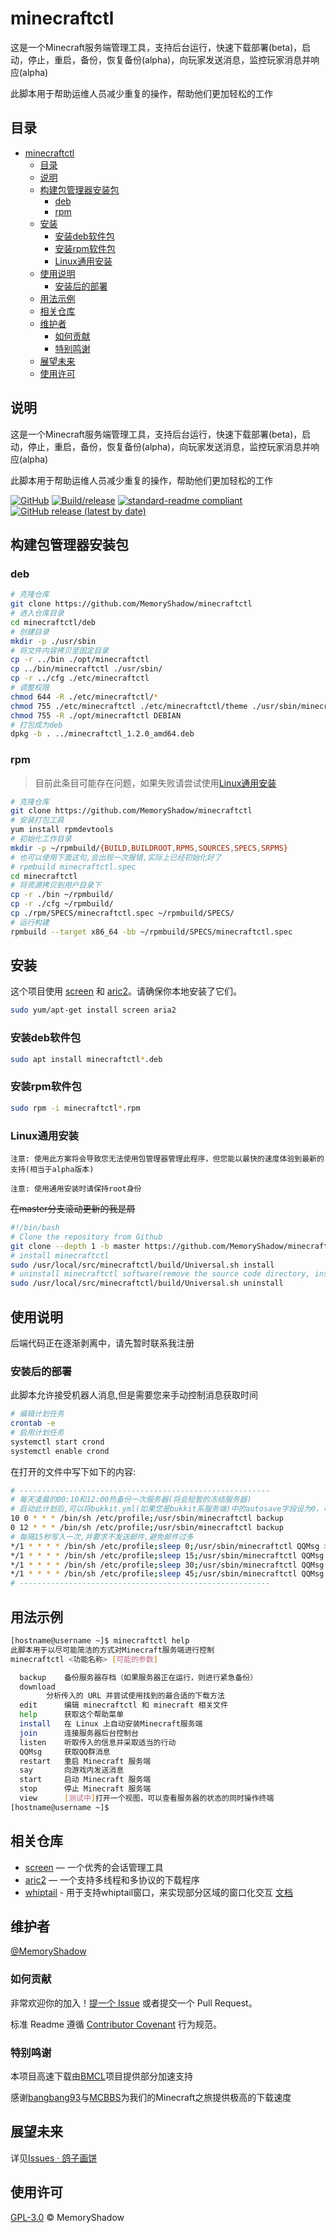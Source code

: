 # minecraftctl

这是一个Minecraft服务端管理工具，支持后台运行，快速下载部署(beta)，启动，停止，重启，备份，恢复备份(alpha)，向玩家发送消息，监控玩家消息并响应(alpha)

此脚本用于帮助运维人员减少重复的操作，帮助他们更加轻松的工作

## 目录

- [minecraftctl](#minecraftctl)
  - [目录](#目录)
  - [说明](#说明)
  - [构建包管理器安装包](#构建包管理器安装包)
    - [deb](#deb)
    - [rpm](#rpm)
  - [安装](#安装)
    - [安装deb软件包](#安装deb软件包)
    - [安装rpm软件包](#安装rpm软件包)
    - [Linux通用安装](#linux通用安装)
  - [使用说明](#使用说明)
    - [安装后的部署](#安装后的部署)
  - [用法示例](#用法示例)
  - [相关仓库](#相关仓库)
  - [维护者](#维护者)
    - [如何贡献](#如何贡献)
    - [特别鸣谢](#特别鸣谢)
  - [展望未来](#展望未来)
  - [使用许可](#使用许可)

## 说明

这是一个Minecraft服务端管理工具，支持后台运行，快速下载部署(beta)，启动，停止，重启，备份，恢复备份(alpha)，向玩家发送消息，监控玩家消息并响应(alpha)

此脚本用于帮助运维人员减少重复的操作，帮助他们更加轻松的工作

[![GitHub](https://img.shields.io/github/license/MemoryShadow/minecraftctl)](LICENSE "查看协议")
[![Build/release](https://github.com/MemoryShadow/minecraftctl/actions/workflows/AutoReleases.yml/badge.svg?branch=master)](https://github.com/MemoryShadow/minecraftctl/actions/workflows/AutoReleases.yml)
[![standard-readme compliant](https://img.shields.io/badge/readme%20style-standard-brightgreen.svg)](https://github.com/RichardLitt/standard-readme)
[![GitHub release (latest by date)](https://img.shields.io/github/downloads/MemoryShadow/minecraftctl/latest/total)](https://github.com/MemoryShadow/minecraftctl/releases/latest)

## 构建包管理器安装包

### deb

```bash
# 克隆仓库
git clone https://github.com/MemoryShadow/minecraftctl
# 进入仓库目录
cd minecraftctl/deb
# 创建目录
mkdir -p ./usr/sbin
# 将文件内容拷贝至固定目录
cp -r ../bin ./opt/minecraftctl
cp ../bin/minecraftctl ./usr/sbin/
cp -r ../cfg ./etc/minecraftctl
# 调整权限
chmod 644 -R ./etc/minecraftctl/*
chmod 755 ./etc/minecraftctl ./etc/minecraftctl/theme ./usr/sbin/minecraftctl
chmod 755 -R ./opt/minecraftctl DEBIAN
# 打包成为deb
dpkg -b . ../minecraftctl_1.2.0_amd64.deb
```

### rpm

> 目前此条目可能存在问题，如果失败请尝试使用[Linux通用安装](#linux通用安装)

```bash
# 克隆仓库
git clone https://github.com/MemoryShadow/minecraftctl
# 安装打包工具
yum install rpmdevtools
# 初始化工作目录
mkdir -p ~/rpmbuild/{BUILD,BUILDROOT,RPMS,SOURCES,SPECS,SRPMS}
# 也可以使用下面这句,会出现一次报错,实际上已经初始化好了
# rpmbuild minecraftctl.spec
cd minecraftctl
# 将资源拷贝到用户目录下
cp -r ./bin ~/rpmbuild/
cp -r ./cfg ~/rpmbuild/
cp ./rpm/SPECS/minecraftctl.spec ~/rpmbuild/SPECS/
# 运行构建
rpmbuild --target x86_64 -bb ~/rpmbuild/SPECS/minecraftctl.spec
```

## 安装

这个项目使用 [screen](https://www.gnu.org/software/screen/ "点击查看") 和 [aric2](https://github.com/aria2/aria2 "点击查看")。请确保你本地安装了它们。

```bash
sudo yum/apt-get install screen aria2
```

### 安装deb软件包

```bash
sudo apt install minecraftctl*.deb
```

### 安装rpm软件包

```bash
sudo rpm -i minecraftctl*.rpm
```

### Linux通用安装

`注意: 使用此方案将会导致您无法使用包管理器管理此程序，但您能以最快的速度体验到最新的支持(相当于alpha版本)`

`注意: 使用通用安装时请保持root身份`

~~在master分支滚动更新的我是屑~~

```bash
#!/bin/bash
# Clone the repository from Github
git clone --depth 1 -b master https://github.com/MemoryShadow/minecraftctl.git /usr/local/src/minecraftctl
# install minecraftctl
sudo /usr/local/src/minecraftctl/build/Universal.sh install
# uninstall minecraftctl software(remove the source code directory, installation directory, and the symbolic link)
sudo /usr/local/src/minecraftctl/build/Universal.sh uninstall
```

## 使用说明

后端代码正在逐渐剥离中，请先暂时联系我注册

### 安装后的部署

此脚本允许接受机器人消息,但是需要您来手动控制消息获取时间

```bash
# 编辑计划任务
crontab -e
# 启用计划任务
systemctl start crond
systemctl enable crond
```

在打开的文件中写下如下的内容:

```bash
# --------------------------------------------------------
# 每天凌晨的00:10和12:00热备份一次服务器(将会短暂的冻结服务器)
# 启动此计划后,可以将bukkit.yml(如果您是bukkit系服务端)中的autosave字段设为0，可有效避免储存计划的大量IO导致的崩服
10 0 * * * /bin/sh /etc/profile;/usr/sbin/minecraftctl backup
0 12 * * * /bin/sh /etc/profile;/usr/sbin/minecraftctl backup
# 每隔15秒写入一次,并要求不发送邮件,避免邮件过多
*/1 * * * * /bin/sh /etc/profile;sleep 0;/usr/sbin/minecraftctl QQMsg >/dev/null 2>/dev/null
*/1 * * * * /bin/sh /etc/profile;sleep 15;/usr/sbin/minecraftctl QQMsg >/dev/null 2>/dev/null
*/1 * * * * /bin/sh /etc/profile;sleep 30;/usr/sbin/minecraftctl QQMsg >/dev/null 2>/dev/null
*/1 * * * * /bin/sh /etc/profile;sleep 45;/usr/sbin/minecraftctl QQMsg >/dev/null 2>/dev/null
# --------------------------------------------------------
```

## 用法示例

```bash
[hostname@username ~]$ minecraftctl help
此脚本用于以尽可能简洁的方式对Minecraft服务端进行控制
minecraftctl <功能名称> [可能的参数]

  backup  	备份服务器存档（如果服务器正在运行，则进行紧急备份）
  download
		分析传入的 URL 并尝试使用找到的最合适的下载方法
  edit  	编辑 minecraftctl 和 minecraft 相关文件
  help  	获取这个帮助菜单
  install  	在 Linux 上自动安装Minecraft服务端
  join  	连接服务器后台控制台
  listen  	听取传入的信息并采取适当的行动
  QQMsg  	获取QQ群消息
  restart  	重启 Minecraft 服务端
  say  		向游戏内发送消息
  start  	启动 Minecraft 服务端
  stop  	停止 Minecraft 服务端
  view  	[测试中]打开一个视图，可以查看服务器的状态的同时操作终端
[hostname@username ~]$
```

## 相关仓库

- [screen](https://git.savannah.gnu.org/cgit/screen.git) — 一个优秀的会话管理工具
- [aric2](https://github.com/aria2/aria2.git) — 一个支持多线程和多协议的下载程序
- [whiptail](https://salsa.debian.org/mckinstry/newt/-/tree/debian/master) - 用于支持whiptail窗口，来实现部分区域的窗口化交互 [文档](https://linux.die.net/man/1/whiptail)

## 维护者

[@MemoryShadow](https://github.com/MemoryShadow)

### 如何贡献

非常欢迎你的加入！[提一个 Issue](https://github.com/MemoryShadow/minecraftctl/issues/new) 或者提交一个 Pull Request。

标准 Readme 遵循 [Contributor Covenant](http://contributor-covenant.org/version/1/3/0/) 行为规范。

### 特别鸣谢

本项目高速下载由[BMCL](https://github.com/bangbang93/BMCL "点击查看详情")项目提供部分加速支持

感谢[bangbang93](https://github.com/bangbang93 "点击前往")与[MCBBS](https://www.mcbbs.net/ "点击前往")为我们的Minecraft之旅提供极高的下载速度

## 展望未来

详见[Issues · 鸽子画饼](https://github.com/MemoryShadow/minecraftctl/issues/3 "点击前往")

## 使用许可

[GPL-3.0](LICENSE) © MemoryShadow
